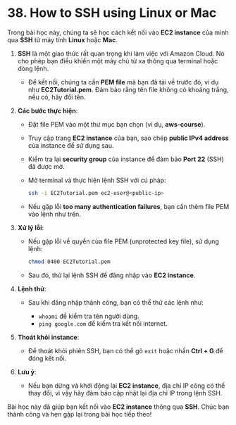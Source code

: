 # 38. How to SSH using Linux or Mac
Trong bài học này, chúng ta sẽ học cách kết nối vào **EC2 instance** của mình qua **SSH** từ máy tính **Linux** hoặc **Mac**.

1. **SSH** là một giao thức rất quan trọng khi làm việc với Amazon Cloud. Nó cho phép bạn điều khiển một máy chủ từ xa thông qua terminal hoặc dòng lệnh.

   * Để kết nối, chúng ta cần **PEM file** mà bạn đã tải về trước đó, ví dụ như **EC2Tutorial.pem**. Đảm bảo rằng tên file không có khoảng trắng, nếu có, hãy đổi tên.

2. **Các bước thực hiện**:

   * Đặt file PEM vào một thư mục bạn chọn (ví dụ, **aws-course**).
   * Truy cập trang **EC2 instance** của bạn, sao chép **public IPv4 address** của instance để sử dụng sau.
   * Kiểm tra lại **security group** của instance để đảm bảo **Port 22** (SSH) đã được mở.
   * Mở terminal và thực hiện lệnh SSH với cú pháp:

     ```bash
     ssh -i EC2Tutorial.pem ec2-user@<public-ip>
     ```
   * Nếu gặp lỗi **too many authentication failures**, bạn cần thêm file PEM vào lệnh như trên.

3. **Xử lý lỗi**:

   * Nếu gặp lỗi về quyền của file PEM (unprotected key file), sử dụng lệnh:

     ```bash
     chmod 0400 EC2Tutorial.pem
     ```
   * Sau đó, thử lại lệnh SSH để đăng nhập vào **EC2 instance**.

4. **Lệnh thử**:

   * Sau khi đăng nhập thành công, bạn có thể thử các lệnh như:

     * `whoami` để kiểm tra tên người dùng.
     * `ping google.com` để kiểm tra kết nối internet.

5. **Thoát khỏi instance**:

   * Để thoát khỏi phiên SSH, bạn có thể gõ `exit` hoặc nhấn **Ctrl + G** để đóng kết nối.

6. **Lưu ý**:

   * Nếu bạn dừng và khởi động lại **EC2 instance**, địa chỉ IP công có thể thay đổi, vì vậy hãy đảm bảo cập nhật lại địa chỉ IP trong lệnh SSH.

Bài học này đã giúp bạn kết nối vào **EC2 instance** thông qua **SSH**. Chúc bạn thành công và hẹn gặp lại trong bài học tiếp theo!
